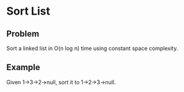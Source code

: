 Sort List
===

## Problem

Sort a linked list in O(n log n) time using constant space complexity.


## Example

Given 1->3->2->null, sort it to 1->2->3->null.